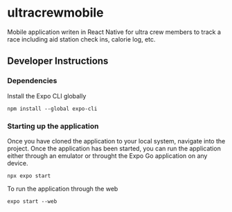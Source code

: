 # ultracrewmobile
Mobile application writen in React Native for ultra crew members to track a race including aid station check ins, calorie log, etc.

## Developer Instructions

### Dependencies

Install the Expo CLI globally

`npm install --global expo-cli`

### Starting up the application

Once you have cloned the application to your local system, navigate into the project.  Once the application has been started, you can run the application either through an emulator or throught the Expo Go application on any device.

`npx expo start`

To run the application through the web

`expo start --web`
